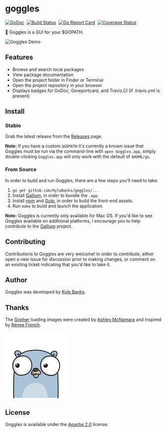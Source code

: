 # goggles

[![GoDoc](https://godoc.org/github.com/KyleBanks/goggles?status.svg)](https://godoc.org/github.com/KyleBanks/goggles)&nbsp; 
[![Build Status](https://travis-ci.org/KyleBanks/goggles.svg?branch=master)](https://travis-ci.org/KyleBanks/goggles)&nbsp;
[![Go Report Card](https://goreportcard.com/badge/github.com/KyleBanks/goggles)](https://goreportcard.com/report/github.com/KyleBanks/goggles)&nbsp;
[![Coverage Status](https://coveralls.io/repos/github/KyleBanks/goggles/badge.svg?branch=master)](https://coveralls.io/github/KyleBanks/goggles?branch=master)

🔭  Goggles is a GUI for your $GOPATH.

![Goggles Demo](./demo.gif)

## Features

- Browse and search local packages
- View package documentation
- Open the project folder in Finder or Terminal
- Open the project repository in your browser
- Displays badges for GoDoc, Goreportcard, and Travis.CI (if .travis.yml is present)

## Install

### Stable

Grab the latest release from the [Releases](https://github.com/KyleBanks/goggles/releases) page. 

**Note:**  If you have a custom `$GOPATH` it's currently a known issue that Goggles must be run via the command-line with `open Goggles.app`, simply double-clicking `Goggles.app` will only work with the default of `$HOME/go`.

### From Source

In order to build and run Goggles, there are a few steps you'll need to take:

1. `go get github.com/KyleBanks/goggles/...`
2. Install [Gallium](https://github.com/alexflint/gallium), in order to bundle the `.app`.
3. Install [npm](https://www.npmjs.com/) and [Gulp](http://gulpjs.com/), in order to build the front-end assets.
4. Run `make` to build and launch the application.

**Note:** Goggles is currently only available for Mac OS. If you'd like to see Goggles available on additional platforms, I encourage you to help contribute to the [Gallium](https://github.com/alexflint/gallium) project.

## Contributing

Contributions to Goggles are very welcome! In order to contribute, either open a new issue for discussion prior to making changes, or comment on an existing ticket indicating that you'd like to take it.

## Author

Goggles was developed by [Kyle Banks](https://twitter.com/kylewbanks).

## Thanks

The [Gopher](./_static/img) loading images were created by [Ashley McNamara](https://twitter.com/ashleymcnamara) and inspired by [Renee French](http://reneefrench.blogspot.co.uk/).

![Gopher](./_static/img/loader-1.png)

## License

Goggles is available under the [Apache 2.0](./LICENSE) license.
